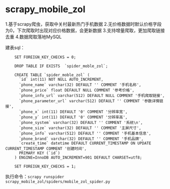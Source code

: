# scrapy_mobile_zol

1.基于scrapy爬虫，获取中关村最新热门手机数据
2.无价格数据时默认价格字段为0，下次爬取时出现对应价格数据，会更新数据
3.支持增量爬取，更加爬取链接去重
4.数据爬取落地MySQL

建表sql：


        SET FOREIGN_KEY_CHECKS = 0;

        DROP TABLE IF EXISTS  `spider_moble_zol`;

        CREATE TABLE `spider_moble_zol` (
          `id` int(11) NOT NULL AUTO_INCREMENT,
          `phone_name` varchar(32) DEFAULT '' COMMENT '手机名称',
          `phone_price` float DEFAULT NULL COMMENT '参考价格',
          `phone_info_url` varchar(512) DEFAULT NULL COMMENT '手机爬取链接',
          `phone_parameter_url` varchar(512) DEFAULT '' COMMENT '参数详情链接',
          `phone_x` int(11) DEFAULT '0' COMMENT '分辨率宽',
          `phone_y` int(11) DEFAULT '0' COMMENT '分辨率高',
          `phone_system` varchar(32) DEFAULT '' COMMENT '系统\n',
          `phone_size` varchar(32) DEFAULT '' COMMENT '主屏尺寸',
          `phone_info` varchar(512) DEFAULT '' COMMENT '手机基本信息',
          `phone_brand` varchar(32) DEFAULT '' COMMENT '手机品牌',
          `create_time` datetime DEFAULT CURRENT_TIMESTAMP ON UPDATE CURRENT_TIMESTAMP COMMENT '创建时间',
          PRIMARY KEY (`id`)
        ) ENGINE=InnoDB AUTO_INCREMENT=901 DEFAULT CHARSET=utf8;

        SET FOREIGN_KEY_CHECKS = 1;

执行命令：`scrapy runspider scrapy_mobile_zol/spiders/mobile_zol_spider.py`
